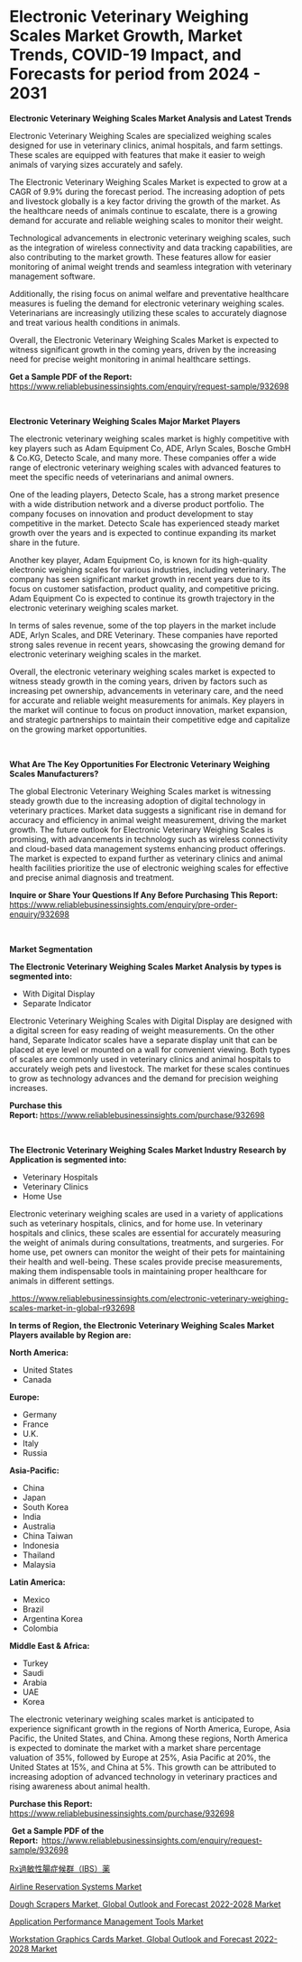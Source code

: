 <p><h1>Electronic Veterinary Weighing Scales Market Growth, Market Trends, COVID-19 Impact, and Forecasts for period from 2024 - 2031</h1></p><p><strong>Electronic Veterinary Weighing Scales Market Analysis and Latest Trends</strong></p>
<p><p>Electronic Veterinary Weighing Scales are specialized weighing scales designed for use in veterinary clinics, animal hospitals, and farm settings. These scales are equipped with features that make it easier to weigh animals of varying sizes accurately and safely.</p><p>The Electronic Veterinary Weighing Scales Market is expected to grow at a CAGR of 9.9% during the forecast period. The increasing adoption of pets and livestock globally is a key factor driving the growth of the market. As the healthcare needs of animals continue to escalate, there is a growing demand for accurate and reliable weighing scales to monitor their weight.</p><p>Technological advancements in electronic veterinary weighing scales, such as the integration of wireless connectivity and data tracking capabilities, are also contributing to the market growth. These features allow for easier monitoring of animal weight trends and seamless integration with veterinary management software.</p><p>Additionally, the rising focus on animal welfare and preventative healthcare measures is fueling the demand for electronic veterinary weighing scales. Veterinarians are increasingly utilizing these scales to accurately diagnose and treat various health conditions in animals.</p><p>Overall, the Electronic Veterinary Weighing Scales Market is expected to witness significant growth in the coming years, driven by the increasing need for precise weight monitoring in animal healthcare settings.</p></p>
<p><strong>Get a Sample PDF of the Report:&nbsp;</strong> <a href="https://www.reliablebusinessinsights.com/enquiry/request-sample/932698">https://www.reliablebusinessinsights.com/enquiry/request-sample/932698</a></p>
<p>&nbsp;</p>
<p><strong>Electronic Veterinary Weighing Scales Major Market Players</strong></p>
<p><p>The electronic veterinary weighing scales market is highly competitive with key players such as Adam Equipment Co, ADE, Arlyn Scales, Bosche GmbH & Co.KG, Detecto Scale, and many more. These companies offer a wide range of electronic veterinary weighing scales with advanced features to meet the specific needs of veterinarians and animal owners. </p><p>One of the leading players, Detecto Scale, has a strong market presence with a wide distribution network and a diverse product portfolio. The company focuses on innovation and product development to stay competitive in the market. Detecto Scale has experienced steady market growth over the years and is expected to continue expanding its market share in the future.</p><p>Another key player, Adam Equipment Co, is known for its high-quality electronic weighing scales for various industries, including veterinary. The company has seen significant market growth in recent years due to its focus on customer satisfaction, product quality, and competitive pricing. Adam Equipment Co is expected to continue its growth trajectory in the electronic veterinary weighing scales market.</p><p>In terms of sales revenue, some of the top players in the market include ADE, Arlyn Scales, and DRE Veterinary. These companies have reported strong sales revenue in recent years, showcasing the growing demand for electronic veterinary weighing scales in the market.</p><p>Overall, the electronic veterinary weighing scales market is expected to witness steady growth in the coming years, driven by factors such as increasing pet ownership, advancements in veterinary care, and the need for accurate and reliable weight measurements for animals. Key players in the market will continue to focus on product innovation, market expansion, and strategic partnerships to maintain their competitive edge and capitalize on the growing market opportunities.</p></p>
<p>&nbsp;</p>
<p><strong>What Are The Key Opportunities For Electronic Veterinary Weighing Scales Manufacturers?</strong></p>
<p><p>The global Electronic Veterinary Weighing Scales market is witnessing steady growth due to the increasing adoption of digital technology in veterinary practices. Market data suggests a significant rise in demand for accuracy and efficiency in animal weight measurement, driving the market growth. The future outlook for Electronic Veterinary Weighing Scales is promising, with advancements in technology such as wireless connectivity and cloud-based data management systems enhancing product offerings. The market is expected to expand further as veterinary clinics and animal health facilities prioritize the use of electronic weighing scales for effective and precise animal diagnosis and treatment.</p></p>
<p><strong>Inquire or Share Your Questions If Any Before Purchasing This Report:</strong> <a href="https://www.reliablebusinessinsights.com/enquiry/pre-order-enquiry/932698">https://www.reliablebusinessinsights.com/enquiry/pre-order-enquiry/932698</a></p>
<p>&nbsp;</p>
<p><strong>Market Segmentation</strong></p>
<p><strong>The Electronic Veterinary Weighing Scales Market Analysis by types is segmented into:</strong></p>
<p><ul><li>With Digital Display</li><li>Separate Indicator</li></ul></p>
<p><p>Electronic Veterinary Weighing Scales with Digital Display are designed with a digital screen for easy reading of weight measurements. On the other hand, Separate Indicator scales have a separate display unit that can be placed at eye level or mounted on a wall for convenient viewing. Both types of scales are commonly used in veterinary clinics and animal hospitals to accurately weigh pets and livestock. The market for these scales continues to grow as technology advances and the demand for precision weighing increases.</p></p>
<p><strong>Purchase this Report:&nbsp;</strong><a href="https://www.reliablebusinessinsights.com/purchase/932698">https://www.reliablebusinessinsights.com/purchase/932698</a></p>
<p>&nbsp;</p>
<p><strong>The Electronic Veterinary Weighing Scales Market Industry Research by Application is segmented into:</strong></p>
<p><ul><li>Veterinary Hospitals</li><li>Veterinary Clinics</li><li>Home Use</li></ul></p>
<p><p>Electronic veterinary weighing scales are used in a variety of applications such as veterinary hospitals, clinics, and for home use. In veterinary hospitals and clinics, these scales are essential for accurately measuring the weight of animals during consultations, treatments, and surgeries. For home use, pet owners can monitor the weight of their pets for maintaining their health and well-being. These scales provide precise measurements, making them indispensable tools in maintaining proper healthcare for animals in different settings.</p></p>
<p><a href="https://www.reliablebusinessinsights.com/electronic-veterinary-weighing-scales-market-in-global-r932698">&nbsp;https://www.reliablebusinessinsights.com/electronic-veterinary-weighing-scales-market-in-global-r932698</a></p>
<p><strong>In terms of Region, the Electronic Veterinary Weighing Scales Market Players available by Region are:</strong></p>
<p>
    <p> <strong> North America: </strong>
        <ul>
            <li>United States</li>
            <li>Canada</li>
        </ul>
        </p> 
    <p> <strong> Europe: </strong>
        <ul>
            <li>Germany</li>
            <li>France</li>
            <li>U.K.</li>
            <li>Italy</li>
            <li>Russia</li>
        </ul>
        </p> 
    <p> <strong> Asia-Pacific: </strong>
        <ul>
            <li>China</li>
            <li>Japan</li>
            <li>South Korea</li>
            <li>India</li>
            <li>Australia</li>
            <li>China Taiwan</li>
            <li>Indonesia</li>
            <li>Thailand</li>
            <li>Malaysia</li>
        </ul>
        </p> 
    <p> <strong> Latin America: </strong>
        <ul>
            <li>Mexico</li>
            <li>Brazil</li>
            <li>Argentina Korea</li>
            <li>Colombia</li>
        </ul>
        </p> 
    <p> <strong> Middle East & Africa: </strong>
        <ul>
            <li>Turkey</li>
            <li>Saudi</li>
            <li>Arabia</li>
            <li>UAE</li>
            <li>Korea</li>
        </ul>
    </p>
    </p>
<p><p>The electronic veterinary weighing scales market is anticipated to experience significant growth in the regions of North America, Europe, Asia Pacific, the United States, and China. Among these regions, North America is expected to dominate the market with a market share percentage valuation of 35%, followed by Europe at 25%, Asia Pacific at 20%, the United States at 15%, and China at 5%. This growth can be attributed to increasing adoption of advanced technology in veterinary practices and rising awareness about animal health.</p></p>
<p><strong>Purchase this Report: </strong><a href="https://www.reliablebusinessinsights.com/purchase/932698">https://www.reliablebusinessinsights.com/purchase/932698</a></p>
<p>&nbsp;<strong>Get a Sample PDF of the Report:&nbsp;&nbsp;</strong><a href="https://www.reliablebusinessinsights.com/enquiry/request-sample/932698">https://www.reliablebusinessinsights.com/enquiry/request-sample/932698</a></p>
<p><strong></strong></p>
<p><p><a href="https://medium.com/@leroystapc/%E3%82%B0%E3%83%AD%E3%83%BC%E3%83%90%E3%83%ABrx%E9%81%8E%E6%95%8F%E6%80%A7%E8%85%B8%E7%97%87%E5%80%99%E7%BE%A4-ibs-%E8%96%AC%E5%89%A4%E7%94%A3%E6%A5%AD%E8%AA%BF%E6%9F%BB%E3%83%AC%E3%83%9D%E3%83%BC%E3%83%88-%E7%AB%B6%E4%BA%89%E7%92%B0%E5%A2%83-%E5%B8%82%E5%A0%B4%E8%A6%8F%E6%A8%A1-%E5%9C%B0%E5%9F%9F%E3%81%AE%E7%8A%B6%E6%B3%81%E3%81%8A%E3%82%88%E3%81%B3%E5%B1%95%E6%9C%9B%E4%BA%88%E6%B8%AC-2024%E5%B9%B4-2031%E5%B9%B4-5de3a40d6a33">Rx過敏性腸症候群（IBS）薬</a></p><p><a href="https://medium.com/@watsonfeest2023/airline-reservation-systems-market-trends-and-analysis-opportunities-and-challenges-for-future-443d3b9160b7">Airline Reservation Systems Market</a></p><p><a href="https://issuu.com/reportprime-2/docs/dough-scrapers-market-global-outloo_cf024570c010f7">Dough Scrapers Market, Global Outlook and Forecast 2022-2028 Market</a></p><p><a href="https://medium.com/@watsonfeest2023/exploring-application-performance-management-tools-market-dynamics-global-trends-and-future-growth-e9c03ea5bafc">Application Performance Management Tools Market</a></p><p><a href="https://issuu.com/reportprime-2/docs/workstation-graphics-cards-market-g_9fe0459c5f2a75">Workstation Graphics Cards Market, Global Outlook and Forecast 2022-2028 Market</a></p></p>